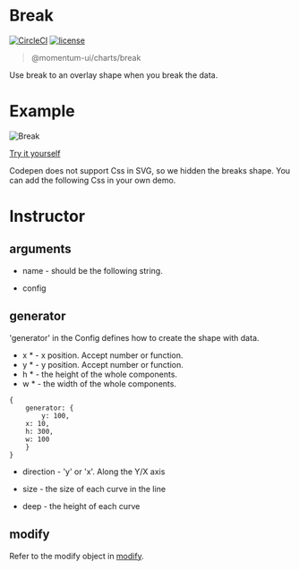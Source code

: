 # Break

[![CircleCI](https://img.shields.io/circleci/project/github/momentum-design/momentum-ui/master.svg)](https://circleci.com/gh/momentum-design/momentum-ui/)
[![license](https://img.shields.io/github/license/momentum-design/momentum-ui.svg?color=blueviolet)](https://github.com/momentum-design/momentum-ui/blob/master/charts/LICENSE)

> @momentum-ui/charts/break

Use break to an overlay shape when you break the data.

# Example

![Break](https://screenshot.codepen.io/3315115.XWWOXRz.small.b52f2159-5c38-424a-baf7-9e391f391b8d.png)

[Try it yourself](https://codepen.io/arthusliang/pen/XWWOXRz)

Codepen does not support Css in SVG, so we hidden the breaks shape. You can add the following Css in your own demo.


# Instructor

## arguments

+ name - should be the following string.

+ config

## generator

'generator' in the Config defines how to create the shape with data. 

+ x * - x position. Accept number or function.
+ y * - y position. Accept number or function.
+ h * - the height of the whole components.
+ w * - the width of the whole components.
	
```
{
	generator: {
		y: 100,
    x: 10,
    h: 300,
    w: 100
	}
}
```

+ direction - 'y' or 'x'. Along the Y/X axis

+ size - the size of each curve in the line

+ deep - the height of each curve  

## modify

Refer to the modify object in [modify](../foundamentals/modify.md).
